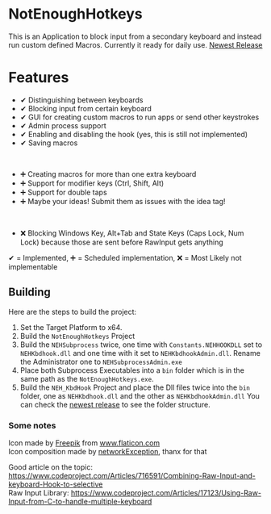 # NotEnoughHotkeys
This is an Application to block input from a secondary keyboard and instead run custom defined Macros. Currently it ready for daily use. [Newest Release](https://github.com/VollRahm/NotEnoughHotkeys/releases/latest)

# Features
* ✔ Distinguishing between keyboards
* ✔ Blocking input from certain keyboard
* ✔ GUI for creating custom macros to run apps or send other keystrokes
* ✔ Admin process support
* ✔ Enabling and disabling the hook (yes, this is still not implemented)
* ✔ Saving macros  
</br>

* ➕ Creating macros for more than one extra keyboard
* ➕ Support for modifier keys (Ctrl, Shift, Alt)
* ➕ Support for double taps
* ➕ Maybe your ideas! Submit them as issues with the idea tag!  
</br>

* ❌ Blocking Windows Key, Alt+Tab and State Keys (Caps Lock, Num Lock) because those are sent before RawInput gets anything

✔ = Implemented, ➕ = Scheduled implementation, ❌ = Most Likely not implementable

## Building
Here are the steps to build the project:
1. Set the Target Platform to x64.
2. Build the `NotEnoughHotkeys` Project
3. Build the `NEHSubprocess` twice, one time with `Constants.NEHHOOKDLL` set to `NEHKbdhook.dll` and one time with it set to `NEHKbdhookAdmin.dll`. Rename the Administrator one to `NEHSubprocessAdmin.exe`
4. Place both Subprocess Executables into a `bin` folder which is in the same path as the `NotEnoughHotkeys.exe`.
5. Build the `NEH_KbdHook` Project and place the Dll files twice into the `bin` folder, one as `NEHKbdhook.dll` and the other as `NEHKbdhookAdmin.dll`
You can check the [newest release](https://github.com/VollRahm/NotEnoughHotkeys/releases/latest) to see the folder structure.

### Some notes
Icon made by [Freepik](https://www.flaticon.com/authors/freepik) from www.flaticon.com </br>
Icon composition made by [networkException](https://github.com/networkException), thanx for that

Good article on the topic: https://www.codeproject.com/Articles/716591/Combining-Raw-Input-and-keyboard-Hook-to-selective </br>
Raw Input Library: https://www.codeproject.com/Articles/17123/Using-Raw-Input-from-C-to-handle-multiple-keyboard
